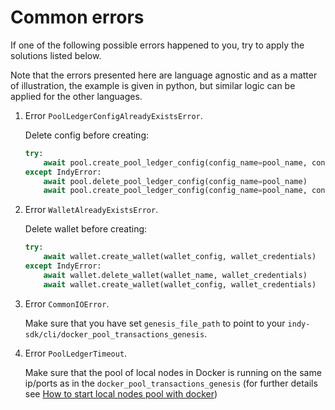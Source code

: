 # Common errors

If one of the following possible errors happened to you, try to apply the solutions listed below.

Note that the errors presented here are language agnostic and as a matter of illustration, the example is given in python, but similar logic can be applied for the other languages.

1. Error `PoolLedgerConfigAlreadyExistsError`.   

    Delete config before creating:
    ```python
    try:
        await pool.create_pool_ledger_config(config_name=pool_name, config=pool_config)
    except IndyError:
        await pool.delete_pool_ledger_config(config_name=pool_name)
        await pool.create_pool_ledger_config(config_name=pool_name, config=pool_config)
    ```

2. Error `WalletAlreadyExistsError`.   

    Delete wallet before creating:
    ```python
    try:
        await wallet.create_wallet(wallet_config, wallet_credentials)
    except IndyError:
        await wallet.delete_wallet(wallet_name, wallet_credentials)
        await wallet.create_wallet(wallet_config, wallet_credentials)
    ```

3. Error `CommonIOError`.

    Make sure that you have set `genesis_file_path` to point to your `indy-sdk/cli/docker_pool_transactions_genesis`. 

4. Error `PoolLedgerTimeout`.
   
    Make sure that the pool of local nodes in Docker is running on the same ip/ports as 
    in the `docker_pool_transactions_genesis` (for further details see [How to start local nodes pool with docker](https://github.com/hyperledger/indy-sdk/blob/master/README.md#how-to-start-local-nodes-pool-with-docker))
